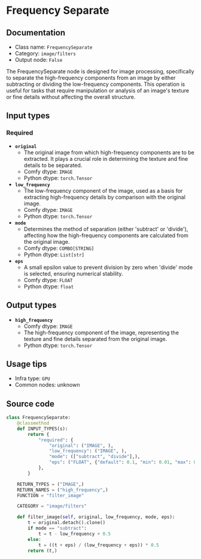 # Frequency Separate
## Documentation
- Class name: `FrequencySeparate`
- Category: `image/filters`
- Output node: `False`

The FrequencySeparate node is designed for image processing, specifically to separate the high-frequency components from an image by either subtracting or dividing the low-frequency components. This operation is useful for tasks that require manipulation or analysis of an image's texture or fine details without affecting the overall structure.
## Input types
### Required
- **`original`**
    - The original image from which high-frequency components are to be extracted. It plays a crucial role in determining the texture and fine details to be separated.
    - Comfy dtype: `IMAGE`
    - Python dtype: `torch.Tensor`
- **`low_frequency`**
    - The low-frequency component of the image, used as a basis for extracting high-frequency details by comparison with the original image.
    - Comfy dtype: `IMAGE`
    - Python dtype: `torch.Tensor`
- **`mode`**
    - Determines the method of separation (either 'subtract' or 'divide'), affecting how the high-frequency components are calculated from the original image.
    - Comfy dtype: `COMBO[STRING]`
    - Python dtype: `List[str]`
- **`eps`**
    - A small epsilon value to prevent division by zero when 'divide' mode is selected, ensuring numerical stability.
    - Comfy dtype: `FLOAT`
    - Python dtype: `float`
## Output types
- **`high_frequency`**
    - Comfy dtype: `IMAGE`
    - The high-frequency component of the image, representing the texture and fine details separated from the original image.
    - Python dtype: `torch.Tensor`
## Usage tips
- Infra type: `GPU`
- Common nodes: unknown


## Source code
```python
class FrequencySeparate:
    @classmethod
    def INPUT_TYPES(s):
        return {
            "required": {
                "original": ("IMAGE", ),
                "low_frequency": ("IMAGE", ),
                "mode": (["subtract", "divide"],),
                "eps": ("FLOAT", {"default": 0.1, "min": 0.01, "max": 0.99, "step": 0.01}),
            },
        }

    RETURN_TYPES = ("IMAGE",)
    RETURN_NAMES = ("high_frequency",)
    FUNCTION = "filter_image"

    CATEGORY = "image/filters"

    def filter_image(self, original, low_frequency, mode, eps):
        t = original.detach().clone()
        if mode == "subtract":
            t = t - low_frequency + 0.5
        else:
            t = ((t + eps) / (low_frequency + eps)) * 0.5
        return (t,)

```
